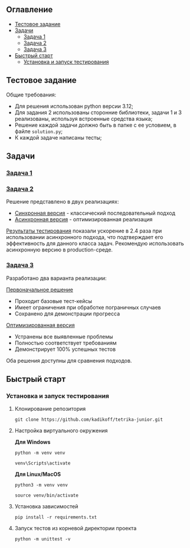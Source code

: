 ## Оглавление
+ [Тестовое задание](#тестовое-задание)
+ [Задачи](#задачи)
    + [Задача 1](#задача-1)
    + [Задача 2](#задача-2)
    + [Задача 3](#задача-3)
+ [Быстрый старт](#быстрый-старт)
    + [Установка и запуск тестирования](#установка-и-запуск-тестирования)
      
## Тестовое задание  
Общие требования:
- Для решения использован python версии 3.12;
- Для задания 2 использованы сторонние библиотеки, задачи 1 и 3 реализованы, используя встроенные средства языка;
- Решение каждой задачи должно быть в папке с ее условием, в файле `solution.py`;
- К каждой задаче написаны тесты;
  
## Задачи
### [Задача 1](task1/task1.md)   
### [Задача 2](task2/task2.md)  
Решение представлено в двух реализациях:

- [Синхронная версия](https://github.com/kadikoff/tetrika-junior/blob/main/task2/solution_sync.py) - классический последовательный подход
- [Асинхронная версия](https://github.com/kadikoff/tetrika-junior/blob/main/task2/solution_async.py) - оптимизированная реализация

[Результаты тестирования](https://github.com/kadikoff/tetrika-junior/blob/main/task2/time_results.md) показали ускорение в 2.4 раза при использовании асинхронного подхода, что подтверждает его эффективность для данного класса задач. Рекомендую использовать асинхронную версию в production-среде.
### [Задача 3](task3/task3.md)
Разработано два варианта реализации:

[Первоначальное решение](https://github.com/kadikoff/tetrika-junior/blob/main/task3/solution.py)
- Проходит базовые тест-кейсы
- Имеет ограничения при обработке пограничных случаев
- Сохранено для демонстрации прогресса

[Оптимизированная версия](https://github.com/kadikoff/tetrika-junior/blob/main/task3/solution_2.py)
- Устранены все выявленные проблемы
- Полностью соответствует требованиям
- Демонстрирует 100% успешных тестов

Оба решения доступны для сравнения подходов.


## Быстрый старт
### Установка и запуск тестирования
1. Клонирование репозитория
   
   ```
   git clone https://github.com/kadikoff/tetrika-junior.git
2. Настройка виртуального окружения

    **Для Windows**
    ```
    python -m venv venv
    ```
    ```
    venv\Scripts\activate
    ```

   **Для Linux/MacOS**
    ```
    python3 -m venv venv
    ```
    ```
    source venv/bin/activate
    ```

3. Установка зависимостей

   ```
   pip install -r requirements.txt
4. Запуск тестов из корневой директории проекта
   
   ```
   python -m unittest -v
